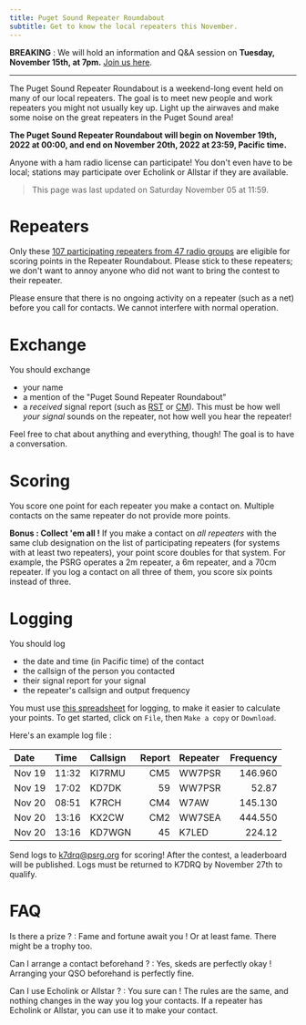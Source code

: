 ```yaml
---
title: Puget Sound Repeater Roundabout
subtitle: Get to know the local repeaters this November.
---
```


**BREAKING** : We will hold an information and Q&A session on **Tuesday, November 15th, at 7pm.** [Join us here](https://us06web.zoom.us/j/85351557045?pwd=akJQVmlEYTNTbjJJRmlzTHhpZzVaQT09).

---

The Puget Sound Repeater Roundabout is a weekend-long event held on many of our local repeaters. The goal is to meet new people and work repeaters you might not usually key up. Light up the airwaves and make some noise on the great repeaters in the Puget Sound area!

**The Puget Sound Repeater Roundabout will begin on November 19th, 2022 at 00:00, and end on November 20th, 2022 at 23:59, Pacific time.**

Anyone with a ham radio license can participate! You don't even have to be local; stations may participate over Echolink or Allstar if they are available.

> This page was last updated on Saturday November 05 at 11:59.


# Repeaters

Only these [107 participating repeaters from 47 radio groups](/repeaters) are eligible for scoring points in the Repeater Roundabout. Please stick to these repeaters; we don't want to annoy anyone who did not want to bring the contest to their repeater.

Please ensure that there is no ongoing activity on a repeater (such as a net) before you call for contacts. We cannot interfere with normal operation.


# Exchange

You should exchange

- your name
- a mention of the "Puget Sound Repeater Roundabout"
- a _received_ signal report (such as [RST](https://en.wikipedia.org/wiki/R-S-T_system) or [CM](https://en.wikipedia.org/wiki/Circuit_Merit)). This must be how well _your signal_ sounds on the repeater, not how well you hear the repeater!

Feel free to chat about anything and everything, though! The goal is to have a conversation.


# Scoring

You score one point for each repeater you make a contact on. Multiple contacts on the same repeater do not provide more points.

**Bonus : Collect 'em all !** If you make a contact on *all repeaters* with the same club designation on the list of participating repeaters (for systems with at least two repeaters), your point score doubles for that system. For example, the PSRG operates a 2m repeater, a 6m repeater, and a 70cm repeater. If you log a contact on all three of them, you score six points instead of three.


# Logging

You should log

- the date and time (in Pacific time) of the contact
- the callsign of the person you contacted
- their signal report for your signal
- the repeater's callsign and output frequency

You must use [this spreadsheet](https://docs.google.com/spreadsheets/d/1Frz6BoFUzWNTmiYED5OW_NTWhY-cSMRZQnhvdga4ORE/edit?usp=sharing) for logging, to make it easier to calculate your points. To get started, click on `File`, then `Make a copy` or `Download`.

Here's an example log file :

| Date    | Time  | Callsign | Report  | Repeater | Frequency |
|:--------|:------|:---------|--------:|:---------|----------:|
| Nov 19  | 11:32 | KI7RMU   |     CM5 | WW7PSR   | 146.960   |
| Nov 19  | 17:02 | KD7DK    |      59 | WW7PSR   | 52.87     |
| Nov 20  | 08:51 | K7RCH    |     CM4 | W7AW     | 145.130   |
| Nov 20  | 13:16 | KX2CW    |     CM2 | WW7SEA   | 444.550   |
| Nov 20  | 13:16 | KD7WGN   |      45 | K7LED    | 224.12    |

Send logs to [k7drq@psrg.org](mailto:k7drq@psrg.org) for scoring! After the contest, a leaderboard will be published. Logs must be returned to K7DRQ by November 27th to qualify.


# FAQ

Is there a prize ?
: Fame and fortune await you ! Or at least fame. There might be a trophy too.

Can I arrange a contact beforehand ?
: Yes, skeds are perfectly okay ! Arranging your QSO beforehand is perfectly fine.

Can I use Echolink or Allstar ?
: You sure can ! The rules are the same, and nothing changes in the way you log your contacts. If a repeater has Echolink or Allstar, you can use it to make your contact.
